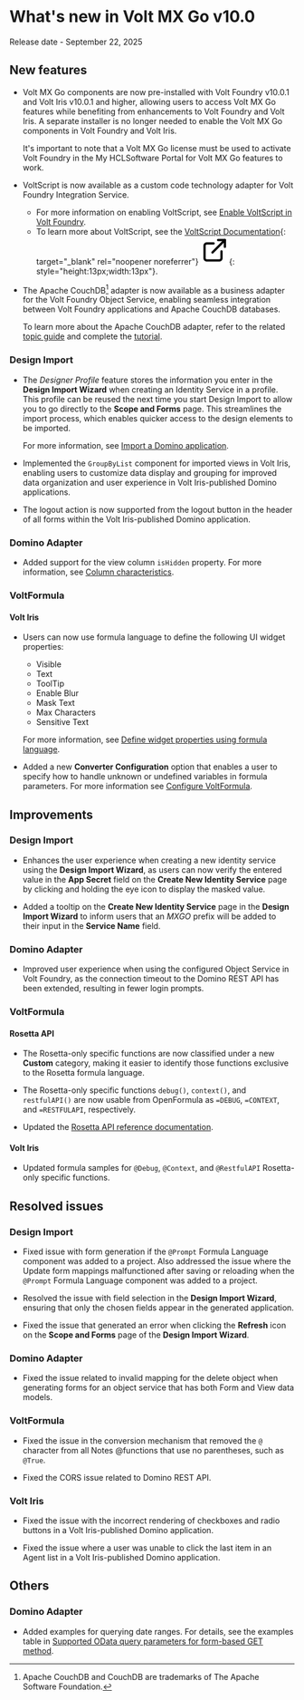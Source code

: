 # What's new in Volt MX Go v10.0

Release date - September 22, 2025

## New features

- Volt MX Go components are now pre-installed with Volt Foundry v10.0.1 and Volt Iris v10.0.1 and higher, allowing users to access Volt MX Go features while benefiting from enhancements to Volt Foundry and Volt Iris. A separate installer is no longer needed to enable the Volt MX Go components in Volt Foundry and Volt Iris.

    It's important to note that a Volt MX Go license must be used to activate Volt Foundry in the My HCLSoftware Portal for Volt MX Go features to work.

- VoltScript is now available as a custom code technology adapter for Volt Foundry Integration Service.

    - For more information on enabling VoltScript, see [Enable VoltScript in Volt Foundry](../howto/install/voltscript.md).
    - To learn more about VoltScript, see the [VoltScript Documentation](https://help.hcltechsw.com/docs/voltscript/early-access/index.html "Link opens a new tab"){: target="_blank" rel="noopener noreferrer"}&nbsp;![link image](../assets/images/external-link.svg){: style="height:13px;width:13px"}.

- The Apache CouchDB[^1] adapter is now available as a business adapter for the Volt Foundry Object Service, enabling seamless integration between Volt Foundry applications and Apache CouchDB databases.

    To learn more about the Apache CouchDB adapter, refer to the related [topic guide](../topicguides/couchtopicguide.md) and complete the [tutorial](../tutorials/couch.md).


[^1]:Apache CouchDB and CouchDB are trademarks of The Apache Software Foundation.

### Design Import  

- The *Designer Profile* feature stores the information you enter in the **Design Import Wizard** when creating an Identity Service in a profile. This profile can be reused the next time you start Design Import to allow you to go directly to the **Scope and Forms** page. This streamlines the import process, which enables quicker access to the design elements to be imported.

    For more information, see [Import a Domino application](../howto/designimport/diimport.md).

- Implemented the `GroupByList` component for imported views in Volt Iris, enabling users to customize data display and grouping for improved data organization and user experience in Volt Iris-published Domino applications.

- The logout action is now supported from the logout button in the header of all forms within the Volt Iris-published Domino application.  

<!-- Added support for Double-Byte Character Set that now allows import of forms and views with DBCS character names.-->

### Domino Adapter

- Added support for the view column `isHidden` property. For more information, see [Column characteristics](../topicguides/adapter/datamodel.md#column-characteristics).

### VoltFormula

#### Volt Iris

- Users can now use formula language to define the following UI widget properties:

    - Visible
    - Text
    - ToolTip
    - Enable Blur
    - Mask Text
    - Max Characters
    - Sensitive Text

    For more information, see [Define widget properties using formula language](../howto/voltformula/widgetprop.md).

- Added a new **Converter Configuration** option that enables a user to specify how to handle unknown or undefined variables in formula parameters. For more information see [Configure VoltFormula](../howto/voltformula/configrosetta.md).

## Improvements

### Design Import

- Enhances the user experience when creating a new identity service using the **Design Import Wizard**, as users can now verify the entered value in the **App Secret** field on the **Create New Identity Service** page by clicking and holding the eye icon to display the masked value.

- Added a tooltip on the **Create New Identity Service** page in the **Design Import Wizard** to inform users that an *MXGO* prefix will be added to their input in the **Service Name** field.

### Domino Adapter

- Improved user experience when using the configured Object Service in Volt Foundry, as the connection timeout to the Domino REST API has been extended, resulting in fewer login prompts.

### VoltFormula

#### Rosetta API

- The Rosetta-only specific functions are now classified under a new **Custom** category, making it easier to identify those functions exclusive to the Rosetta formula language.

- The Rosetta-only specific functions `debug()`, `context()`, and `restfulAPI()` are now usable from OpenFormula as `=DEBUG`, `=CONTEXT`, and `=RESTFULAPI`, respectively.

- Updated the [Rosetta API reference documentation](../javadoc/index.html).

#### Volt Iris

- Updated formula samples for `@Debug`, `@Context`, and `@RestfulAPI` Rosetta-only specific functions.

## Resolved issues

### Design Import

- Fixed issue with form generation if the `@Prompt` Formula Language component was added to a project. Also addressed the issue where the Update form mappings malfunctioned after saving or reloading when the `@Prompt` Formula Language component was added to a project.

- Resolved the issue with field selection in the **Design Import Wizard**, ensuring that only the chosen fields appear in the generated application.

- Fixed the issue that generated an error when clicking the **Refresh** icon on the **Scope and Forms** page of the **Design Import Wizard**. 

### Domino Adapter

- Fixed the issue related to invalid mapping for the delete object when generating forms for an object service that has both Form and View data models.

### VoltFormula

- Fixed the issue in the conversion mechanism that removed the `@` character from all Notes @functions that use no parentheses, such as `@True`.

- Fixed the CORS issue related to Domino REST API.

### Volt Iris

- Fixed the issue with the incorrect rendering of checkboxes and radio buttons in a Volt Iris-published Domino application.

- Fixed the issue where a user was unable to click the last item in an Agent list in a Volt Iris-published Domino application.

## Others

### Domino Adapter

- Added examples for querying date ranges. For details, see the examples table in [Supported OData query parameters for form-based GET method](../topicguides/adapter/method.md#supported-odata-query-parameters-for-form-based-get-method).
